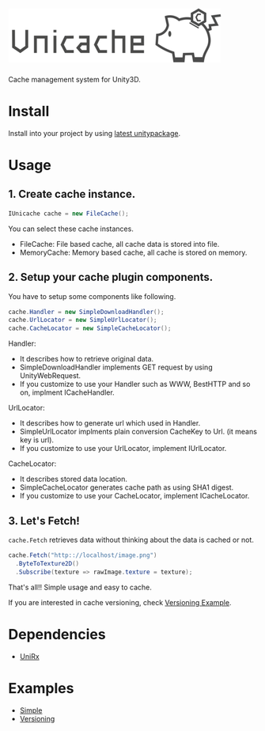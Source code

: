 # ![Logo](./art/unicache-logo-horizontal.png)

Cache management system for Unity3D.

# Install

Install into your project by using [latest unitypackage](https://github.com/mattak/Unicache/releases).

# Usage

## 1. Create cache instance.

```cs
IUnicache cache = new FileCache();
```

You can select these cache instances.

- FileCache: File based cache, all cache data is stored into file.
- MemoryCache: Memory based cache, all cache is stored on memory.

## 2. Setup your cache plugin components.

You have to setup some components like following.

```cs
cache.Handler = new SimpleDownloadHandler();
cache.UrlLocator = new SimpleUrlLocator();
cache.CacheLocator = new SimpleCacheLocator();
```

Handler:

- It describes how to retrieve original data.
- SimpleDownloadHandler implements GET request by using UnityWebRequest.
- If you customize to use your Handler such as WWW, BestHTTP and so on, implment ICacheHandler.

UrlLocator:

- It describes how to generate url which used in Handler.
- SimpleUrlLocator implments plain conversion CacheKey to Url. (it means key is url).
- If you customize to use your UrlLocator, implement IUrlLocator.

CacheLocator:

- It describes stored data location.
- SimpleCacheLocator generates cache path as using SHA1 digest.
- If you customize to use your CacheLocator, implement ICacheLocator.

## 3. Let's Fetch!

`cache.Fetch` retrieves data without thinking about the data is cached or not.

```cs
cache.Fetch("http:://localhost/image.png")
  .ByteToTexture2D()
  .Subscribe(texture => rawImage.texture = texture);
```

That's all!!
Simple usage and easy to cache.

If you are interested in cache versioning, check [Versioning Example](https://github.com/mattak/Unicache/tree/master/Assets/Plugins/Unicache/Examples/Versioning).

# Dependencies

- [UniRx](https://github.com/neuecc/UniRx)

# Examples

- [Simple](https://github.com/mattak/Unicache/tree/master/Assets/Plugins/Unicache/Examples/Simple)
- [Versioning](https://github.com/mattak/Unicache/tree/master/Assets/Plugins/Unicache/Examples/Versioning)
